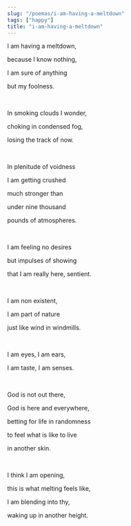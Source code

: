 ```yaml
---
slug: "/poemas/i-am-having-a-meltdown"
tags: ["happy"]
title: "i-am-having-a-meltdown"
---
```

I am having a meltdown,

because I know nothing,

I am sure of anything

but my foolness.

&nbsp;

In smoking clouds I wonder,

choking in condensed fog,

losing the track of now.

&nbsp;

In plenitude of voidness

I am getting crushed

much stronger than

under nine thousand

pounds of atmospheres.

&nbsp;

I am feeling no desires

but impulses of showing

that I am really here, sentient.

&nbsp;

I am non existent,

I am part of nature

just like wind in windmills.

&nbsp;

I am eyes, I am ears,

I am taste, I am senses.

&nbsp;

God is not out there,

God is here and everywhere,

betting for life in randomness

to feel what is like to live

in another skin.

&nbsp;

I think I am opening,

this is what melting feels like,

I am blending into thy,

waking up in another height.